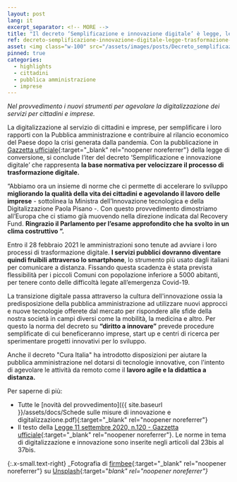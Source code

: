 ```yaml
---
layout: post
lang: it
excerpt_separator: <!-- MORE -->
title: "Il decreto ‘Semplificazione e innovazione digitale’ è legge, le norme per guidare la trasformazione del Paese"
ref: decreto-semplificazione-innovazione-digitale-legge-trasformazione-del-paese
asset: <img class="w-100" src="/assets/images/posts/Decreto_semplificazione_innovazione_legge2.jpg" alt="Decreto semplificazione e innovazione digitale legge"/>
pinned: true
categories:
  - highlights
  - cittadini
  - pubblica amministrazione
  - imprese
---
```


_Nel provvedimento i nuovi strumenti per agevolare la digitalizzazione dei servizi per cittadini e imprese._

<!-- MORE -->

La digitalizzazione al servizio di cittadini e imprese, per semplificare i loro rapporti con la Pubblica amministrazione e contribuire al rilancio economico del Paese dopo la crisi generata dalla pandemia. Con la pubblicazione in [Gazzetta ufficiale](https://www.gazzettaufficiale.it/eli/id/2020/09/14/20A04921/sg){:target="_blank" rel="noopener noreferrer"} della legge di conversione, si conclude l’iter del decreto ‘Semplificazione e innovazione digitale’ che rappresenta **la base normativa per velocizzare il processo di trasformazione digitale.**   

“Abbiamo ora un insieme di norme che ci permette di accelerare lo sviluppo **migliorando la qualità della vita dei cittadini e agevolando il lavoro delle imprese** - sottolinea la Ministra dell’Innovazione tecnologica e della Digitalizzazione Paola Pisano -. Con questo provvedimento dimostriamo all’Europa che ci stiamo già muovendo nella direzione indicata dal Recovery Fund. **Ringrazio il Parlamento per l’esame approfondito che ha svolto in un clima costruttivo ”.**    

Entro il 28 febbraio 2021 le amministrazioni sono tenute ad avviare i loro processi di trasformazione digitale. **I servizi pubblici dovranno diventare quindi fruibili attraverso lo smartphone**, lo strumento più usato dagli italiani per comunicare a distanza. Fissando questa scadenza è stata prevista flessibilità per i piccoli Comuni con popolazione inferiore a 5000 abitanti, per tenere conto delle difficoltà legate all’emergenza Covid-19.    

La transizione digitale passa attraverso la cultura dell'innovazione ossia la predisposizione della pubblica amministrazione ad utilizzare nuovi approcci e nuove tecnologie offerete dal mercato per rispondere alle sfide della nostra società in campi diversi come la mobilità, la medicina e altro. Per questo la norma del decreto su **“diritto a innovare”** prevede procedure semplificate di cui beneficeranno imprese, start up e centri di ricerca per sperimentare progetti innovativi per lo sviluppo.

Anche il decreto "Cura Italia" ha introdotto disposizioni per aiutare la pubblica amministrazione nel dotarsi di tecnologie innovative, con l'intento di agevolare le attività da remoto come il **lavoro agile e la didattica a distanza.**


Per saperne di più:

- Tutte le [novità del provvedimento]({{ site.baseurl }}/assets/docs/Schede sulle misure di innovazione e digitalizzazione.pdf){:target="_blank" rel="noopener noreferrer"}
- Il testo della [Legge 11 settembre 2020, n.120 - Gazzetta ufficiale](https://www.gazzettaufficiale.it/eli/id/2020/09/14/20A04921/sg){:target="_blank" rel="noopener noreferrer"}. Le norme in tema di digitalizzazione e innovazione sono inserite negli articoli dal 23bis al 37bis.








{:.x-small.text-right}
_Fotografia di [firmbee](https://unsplash.com/@firmbee){:target="_blank" rel="noopener noreferrer"} su [Unsplash](https://unsplash.com/photos/SpVHcbuKi6E){:target="_blank" rel="noopener noreferrer"}_
